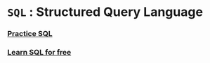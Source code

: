 # ``SQL`` :  Structured Query Language 
### [Practice SQL](https://www.sql-practice.com/)
### [Learn SQL for free](https://www.google.com/url?sa=t&source=web&rct=j&opi=89978449&url=https://www.w3schools.com/sql/&ved=2ahUKEwj42-qjyJKHAxWuTWcHHSqOCQwQFnoECAYQAQ&usg=AOvVaw24mWvVbYVpPbWdQxsg7WD_)
